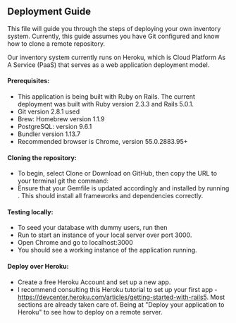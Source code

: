 ## Deployment Guide

This file will guide you through the steps of deploying your own inventory system. Currently, this guide assumes you have Git configured and know how to clone a remote repository. 

Our inventory system currently runs on Heroku, which is Cloud Platform As A Service (PaaS) that serves as a web application deployment model. 

#### Prerequisites:
 - This application is being built with Ruby on Rails. The current deployment was built with Ruby version 2.3.3 and Rails 5.0.1. 
 - Git version 2.8.1 used
 - Brew: Homebrew version 1.1.9
 - PostgreSQL: version 9.6.1
 - Bundler version 1.13.7
 - Recommended browser is Chrome, version 55.0.2883.95+

#### Cloning the repository:
 - To begin, select Clone or Download on GitHub, then copy the URL to your terminal git the command: <git clone the_url>
 - Ensure that your Gemfile is updated accordingly and installed by running <bundle install>. This should install all frameworks and dependencies correctly. 


#### Testing locally:
 - To seed your database with dummy users, run <rails db:migrate:reset> then <rails db:seed>
 - Run <rails server> to start an instance of your local server over port 3000. 
 - Open Chrome and go to localhost:3000
 - You should see a working instance of the application running. 

#### Deploy over Heroku:
 - Create a free Heroku Account and set up a new app. 
 - I recommend consulting this Heroku tutorial to set up your first app - https://devcenter.heroku.com/articles/getting-started-with-rails5. Most sections are already taken care of. Being at "Deploy your application to Heroku" to see how to deploy on a remote server.

